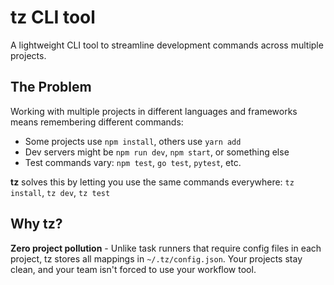 # tz CLI tool

A lightweight CLI tool to streamline development commands across multiple projects.

## The Problem

Working with multiple projects in different languages and frameworks means remembering different commands:

- Some projects use `npm install`, others use `yarn add`
- Dev servers might be `npm run dev`, `npm start`, or something else
- Test commands vary: `npm test`, `go test`, `pytest`, etc.

**tz** solves this by letting you use the same commands everywhere: `tz install`, `tz dev`, `tz test`

## Why tz?

**Zero project pollution** - Unlike task runners that require config files in each project, tz stores all mappings in `~/.tz/config.json`. Your projects stay clean, and your team isn't forced to use your workflow tool.
